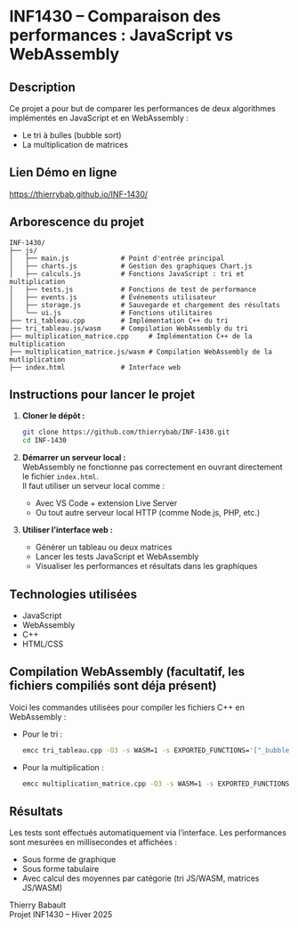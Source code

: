 # INF1430 – Comparaison des performances : JavaScript vs WebAssembly

## Description

Ce projet a pour but de comparer les performances de deux algorithmes implémentés en JavaScript et en WebAssembly :  
- Le tri à bulles (bubble sort)  
- La multiplication de matrices

## Lien Démo en ligne
https://thierrybab.github.io/INF-1430/

## Arborescence du projet

```
INF-1430/
├── js/
│   ├── main.js             # Point d'entrée principal
│   ├── charts.js           # Gestion des graphiques Chart.js
│   ├── calculs.js          # Fonctions JavaScript : tri et multiplication
│   ├── tests.js            # Fonctions de test de performance
│   ├── events.js           # Événements utilisateur
│   ├── storage.js          # Sauvegarde et chargement des résultats
│   └── ui.js               # Fonctions utilitaires
├── tri_tableau.cpp         # Implémentation C++ du tri
├── tri_tableau.js/wasm     # Compilation WebAssembly du tri
├── multiplication_matrice.cpp     # Implémentation C++ de la multiplication
├── multiplication_matrice.js/wasm # Compilation WebAssembly de la mutliplication
├── index.html              # Interface web

```

## Instructions pour lancer le projet

1. **Cloner le dépôt :**
   ```bash
   git clone https://github.com/thierrybab/INF-1430.git
   cd INF-1430
   ```

2. **Démarrer un serveur local :**  
   WebAssembly ne fonctionne pas correctement en ouvrant directement le fichier `index.html`.  
   Il faut utiliser un serveur local comme :

   - Avec VS Code + extension Live Server
   - Ou tout autre serveur local HTTP (comme Node.js, PHP, etc.)

3. **Utiliser l’interface web :**
   - Générer un tableau ou deux matrices
   - Lancer les tests JavaScript et WebAssembly
   - Visualiser les performances et résultats dans les graphiques

## Technologies utilisées
- JavaScript 
- WebAssembly
- C++
- HTML/CSS

## Compilation WebAssembly (facultatif, les fichiers compiliés sont déja présent)

Voici les commandes utilisées pour compiler les fichiers C++ en WebAssembly :

- Pour le tri :
  ```bash
  emcc tri_tableau.cpp -O3 -s WASM=1 -s EXPORTED_FUNCTIONS='["_bubbleSort"]' -o tri_tableau.js
  ```

- Pour la multiplication :
  ```bash
  emcc multiplication_matrice.cpp -O3 -s WASM=1 -s EXPORTED_FUNCTIONS='["_multiplyMatrices"]' -o multiplication_matrice.js
  ```

## Résultats

Les tests sont effectués automatiquement via l’interface. Les performances sont mesurées en millisecondes et affichées :
- Sous forme de graphique
- Sous forme tabulaire
- Avec calcul des moyennes par catégorie (tri JS/WASM, matrices JS/WASM)


Thierry Babault  
Projet INF1430 – Hiver 2025